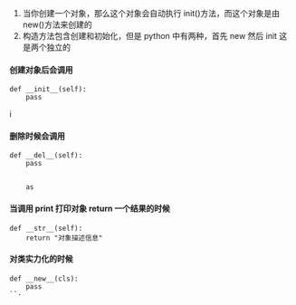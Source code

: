<!--
 * @Author: [MaxGu]
 * @Date: 2022-08-07 18:09:45
 * @LastEditors: [MaxGu]
 * @LastEditTime: 2023-02-24 13:40:12
 * @Description:
-->

1. 当你创建一个对象，那么这个对象会自动执行 init()方法，而这个对象是由 new()方法来创建的
2. 构造方法包含创建和初始化，但是 python 中有两种，首先 new 然后 init 这是两个独立的

#### 创建对象后会调用

```
def __init__(self):
    pass
```
i

#### 删除时候会调用

```
def __del__(self):
    pass


    as
```

#### 当调用 print 打印对象 return 一个结果的时候

```
def __str__(self):
    return "对象描述信息"
```

#### 对类实力化的时候

```
def __new__(cls):
    pass
``·
```
